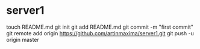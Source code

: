 server1
=======
touch README.md
git init
git add README.md
git commit -m "first commit"
git remote add origin https://github.com/artinmaxima/server1.git
git push -u origin master
